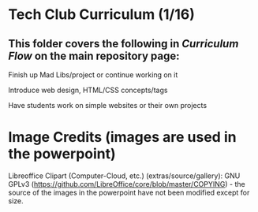 # Tech Club Curriculum (1/16)

## This folder covers the following in *Curriculum Flow* on the main repository page:
Finish up Mad Libs/project or continue working on it

Introduce web design, HTML/CSS concepts/tags

Have students work on simple websites or their own projects

# Image Credits (images are used in the powerpoint)
Libreoffice Clipart (Computer-Cloud, etc.) (extras/source/gallery): GNU GPLv3 (https://github.com/LibreOffice/core/blob/master/COPYING) - the source of the images in the powerpoint have not been modified except for size.
